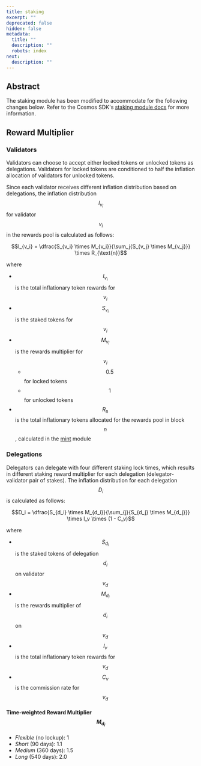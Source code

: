 ```yaml
---
title: staking
excerpt: ""
deprecated: false
hidden: false
metadata:
  title: ""
  description: ""
  robots: index
next:
  description: ""
---
```


## Abstract

The staking module has been modified to accommodate for the following changes below. Refer to the Cosmos SDK's [staking module docs](https://docs.cosmos.network/main/build/modules/staking) for more information.

## Reward Multiplier

### Validators

Validators can choose to accept either locked tokens or unlocked tokens as delegations. Validators for locked tokens are conditioned to half the inflation allocation of validators for unlocked tokens.

Since each validator receives different inflation distribution based on delegations, the inflation distribution $$I_{v_i}$$ for validator $$v_i$$ in the rewards pool is calculated as follows:

$$I_{v_i} = \dfrac{S_{v_i} \times M_{v_i}}{\sum_j{S_{v_j} \times M_{v_j}}} \times R_{\text{n}}$$

where

* $$I_{v_i}$$ is the total inflationary token rewards for $$v_i$$
* $$S_{v_i}$$ is the staked tokens for $$v_i$$
* $$M_{v_i}$$ is the rewards multiplier for $$v_i$$
  * $$0.5$$ for locked tokens
  * $$1$$ for unlocked tokens
* $$R_{\text{n}}$$ is the total inflationary tokens allocated for the rewards pool in block $$n$$, calculated in the [mint](./mint-module.md) module

### Delegations

Delegators can delegate with four different staking lock times, which results in different staking reward multiplier for each delegation (delegator-validator pair of stakes). The inflation distribution for each delegation $$D_i$$ is calculated as follows:

$$D_i = \dfrac{S_{d_i} \times M_{d_i}}{\sum_{j}{S_{d_j} \times M_{d_j}}} \times I_v \times (1 - C_v)$$

where

* $$S_{d_i}$$ is the staked tokens of delegation $$d_i$$ on validator $$v_d$$
* $$M_{d_i}$$ is the rewards multiplier of $$d_i$$ on $$v_d$$
* $$I_{v}$$ is the total inflationary token rewards for $$v_d$$
* $$C_{v}$$ is the commission rate for $$v_d$$

#### Time-weighted Reward Multiplier $$M_{d_i}$$

* _Flexible_ (no lockup): 1
* _Short_ (90 days): 1.1
* _Medium_ (360 days): 1.5
* _Long_ (540 days): 2.0
